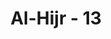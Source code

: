 ---
title: "Al-Hijr - 13"
no: 13
arabic_no: ١٣
ayah: لَا يُؤْمِنُوْنَ بِهٖ وَقَدْ خَلَتْ سُنَّةُ الْاَوَّلِيْنَ 
translation: "mereka tidak beriman kepadanya (Al-Qur'an) padahal telah berlalu sunatullah terhadap orang-orang terdahulu."
tafsir: "Ayat ini menerangkan tanggapan orang kafir terhadap Al-Qur'an. Mereka memperolok-olokkannya dan tidak menerimanya. Hal ini disebab-kan oleh sikap ingkar dan memperolok-olokkan itu telah tumbuh subur di dalam hati mereka, sehingga dalam diri mereka tidak ada lagi kesediaan menerima kebenaran. Di dalam hati mereka, tidak ada lagi pelita yang memancarkan cahaya yang dapat menuntun dan menerangi jalan menuju kebenaran. Keadaan mereka itu sama dengan keadaan umat-umat yang dahulu menerima kitab Allah yang disampaikan oleh para rasul, namun tidak ada yang berbekas sedikit pun di dalam hati mereka.\n\nOleh karena itu, bagi umat yang telah diutus kepada mereka para rasul, namun mereka mengingkari seruan rasul itu, berlaku sunatullah, yaitu Allah akan membinasakan setiap orang yang mendurhakai rasul dan risalah yang disampaikannya, serta menolong dan memberi kemenangan kepada orang-orang yang menerima seruannya.\n\nPada suatu saat nanti, orang-orang kafir akan mengetahui kebenaran berita dan peringatan Al-Qur'an, sebagaimana yang ditegaskan dalam firman Allah swt:\n\nDan sungguh, kamu akan mengetahui (kebenaran) beritanya (Al-Qur'an) setelah beberapa waktu lagi. (shad/38: 88)\n\nKebenaran berita-berita Al-Qur'an yang dimaksud ayat di atas ada yang terlaksana di dunia, seperti kebenaran janji Allah kepada orang-orang yang beriman bahwa mereka akan menang dalam peperangan melawan kaum musyrikin, dan ada yang terlaksana di akhirat, seperti kebenaran janji Allah tentang balasan dan perhitungan yang akan dilakukan terhadap manusia di hari akhir nanti."
---